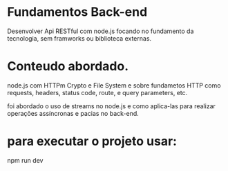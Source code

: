 # Fundamentos Back-end

Desenvolver Api RESTful com node.js focando no fundamento da tecnologia, sem framworks ou biblioteca externas.

# Conteudo abordado.

node.js com HTTPm Crypto e File System e sobre fundametos HTTP como requests, headers, status code, route, e query parameters, etc.

foi abordado o uso de streams no node.js e como aplica-las para realizar operações assíncronas e pacias no back-end.


# para executar o projeto usar:

npm run dev 




